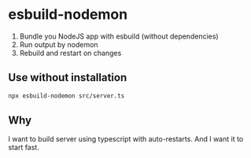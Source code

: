 # esbuild-nodemon

1. Bundle you NodeJS app with esbuild (without dependencies)
2. Run output by nodemon
3. Rebuild and restart on changes

## Use without installation

```bash
npx esbuild-nodemon src/server.ts
```

## Why

I want to build server using typescript with auto-restarts.
And I want it to start fast.
